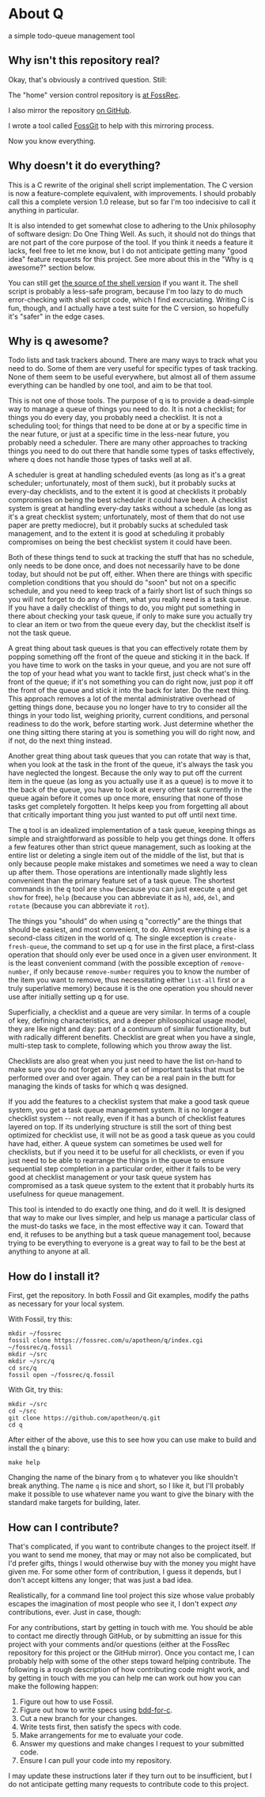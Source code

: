 # About Q

a simple todo-queue management tool

## Why isn't this repository real?

Okay, that's obviously a contrived question.  Still:

The "home" version control repository is [at FossRec][qfr].

I also mirror the repository [on GitHub][qgh].

I wrote a tool called [FossGit][fg] to help with this mirroring process.

Now you know everything.

## Why doesn't it do everything?

This is a C rewrite of the original shell script implementation.  The C version
is now a feature-complete equivalent, with improvements.  I should probably
call this a complete version 1.0 release, but so far I'm too indecisive to call
it anything in particular.

It is also intended to get somewhat close to adhering to the Unix philosophy of
software design: Do One Thing Well.  As such, it should not do things that are
not part of the core purpose of the tool.  If you think it needs a feature it
lacks, feel free to let me know, but I do not anticipate getting many "good
idea" feature requests for this project.  See more about this in the "Why is q
awesome?" section below.

You can still get [the source of the shell version][sh] if you want it.  The
shell script is probably a less-safe program, because I'm too lazy to do much
error-checking with shell script code, which I find excruciating.  Writing C is
fun, though, and I actually have a test suite for the C version, so hopefully
it's "safer" in the edge cases.

## Why is q awesome?

Todo lists and task trackers abound.  There are many ways to track what you
need to do.  Some of them are very useful for specific types of task tracking.
None of them seem to be useful everywhere, but almost all of them assume
everything can be handled by one tool, and aim to be that tool.

This is not one of those tools.  The purpose of q is to provide a dead-simple
way to manage a queue of things you need to do.  It is not a checklist; for
things you do every day, you probably need a checklist.  It is not a scheduling
tool; for things that need to be done at or by a specific time in the near
future, or just at a specific time in the less-near future, you probably need a
scheduler.  There are many other approaches to tracking things you need to do
out there that handle some types of tasks effectively, where q does not handle
those types of tasks well at all.

A scheduler is great at handling scheduled events (as long as it's a great
scheduler; unfortunately, most of them suck), but it probably sucks at
every-day checklists, and to the extent it is good at checklists it probably
compromises on being the best scheduler it could have been.  A checklist system
is great at handling every-day tasks without a schedule (as long as it's a
great checklist system; unfortunately, most of them that do not use paper are
pretty mediocre), but it probably sucks at scheduled task management, and to
the extent it is good at scheduling it probably compromises on being the best
checklist system it could have been.

Both of these things tend to suck at tracking the stuff that has no schedule,
only needs to be done once, and does not necessarily have to be done today, but
should not be put off, either.  When there are things with specific completion
conditions that you should do "soon" but not on a specific schedule, and you
need to keep track of a fairly short list of such things so you will not forget
to do any of them, what you really need is a task queue.  If you have a daily
checklist of things to do, you might put something in there about checking your
task queue, if only to make sure you actually try to clear an item or two from
the queue every day, but the checklist itself is not the task queue.

A great thing about task queues is that you can effectively rotate them by
popping something off the front of the queue and sticking it in the back.  If
you have time to work on the tasks in your queue, and you are not sure off the
top of your head what you want to tackle first, just check what's in the front
of the queue; if it's not something you can do right now, just pop it off the
front of the queue and stick it into the back for later.  Do the next thing.
This approach removes a lot of the mental administrative overhead of getting
things done, because you no longer have to try to consider all the things in
your todo list, weighing priority, current conditions, and personal readiness
to do the work, before starting work.  Just determine whether the one thing
sitting there staring at you is something you will do right now, and if not, do
the next thing instead.

Another great thing about task queues that you can rotate that way is that,
when you look at the task in the front of the queue, it's always the task you
have neglected the longest.  Because the only way to put off the current item
in the queue (as long as you actually use it as a queue) is to move it to the
back of the queue, you have to look at every other task currently in the queue
again before it comes up once more, ensuring that none of those tasks get
completely forgotten.  It helps keep you from forgetting all about that
critically important thing you just wanted to put off until next time.

The q tool is an idealized implementation of a task queue, keeping things as
simple and straightforward as possible to help you get things done.  It offers
a few features other than strict queue management, such as looking at the
entire list or deleting a single item out of the middle of the list, but that
is only because people make mistakes and sometimes we need a way to clean up
after them.  Those operations are intentionally made slightly less convenient
than the primary feature set of a task queue.  The shortest commands in the q
tool are `show` (because you can just execute `q` and get `show` for free),
`help` (because you can abbreviate it as `h`), `add`, `del`, and `rotate`
(because you can abbreviate it `rot`).

The things you "should" do when using q "correctly" are the things that should
be easiest, and most convenient, to do.  Almost everything else is a
second-class citizen in the world of q.  The single exception is
`create-fresh-queue`, the command to set up q for use in the first place, a
first-class operation that should only ever be used once in a given user
environment.  It is the least convenient command (with the possible exception
of `remove-number`, if only because `remove-number` requires you to know the
number of the item you want to remove, thus necessitating either `list-all`
first or a truly superlative memory) because it is the one operation you should
never use after initially setting up q for use.

Superficially, a checklist and a queue are very similar.  In terms of a couple
of key, defining characteristics, and a deeper philosophical usage model, they
are like night and day: part of a continuum of  similar functionality, but with
radically different benefits.  Checklist are great when you have a single,
multi-step task to complete, following which you throw away the list.

Checklists are also great when you just need to have the list on-hand to make
sure you do not forget any of a set of important tasks that must be performed
over and over again.  They can be a real pain in the butt for managing the
kinds of tasks for which q was designed.

If you add the features to a checklist system that make a good task queue
system, you get a task queue management system.  It is no longer a checklist
system -- not really, even if it has a bunch of checklist features layered on
top.  If its underlying structure is still the sort of thing best optimized for
checklist use, it will not be as good a task queue as you could have had,
either.  A queue system can sometimes be used well for checklists, but if you
need it to be useful for all checklists, or even if you just need to be able to
rearrange the things in the queue to ensure sequential step completion in a
particular order, either it fails to be very good at checklist management or
your task queue system has compromised as a task queue system to the extent
that it probably hurts its usefulness for queue management.

This tool is intended to do exactly one thing, and do it well.  It is designed
that way to make our lives simpler, and help us manage a particular class of
the must-do tasks we face, in the most effective way it can.  Toward that end,
it refuses to be anything but a task queue management tool, because trying to
be everything to everyone is a great way to fail to be the best at anything to
anyone at all.

## How do I install it?

First, get the repository.  In both Fossil and Git examples, modify the paths
as necessary for your local system.

With Fossil, try this:

    mkdir ~/fossrec
    fossil clone https://fossrec.com/u/apotheon/q/index.cgi ~/fossrec/q.fossil
    mkdir ~/src
    mkdir ~/src/q
    cd src/q
    fossil open ~/fossrec/q.fossil

With Git, try this:

    mkdir ~/src
    cd ~/src
    git clone https://github.com/apotheon/q.git
    cd q

After either of the above, use this to see how you can use make to build and
install the `q` binary:

    make help

Changing the name of the binary from `q` to whatever you like shouldn't break
anything.  The name `q` is nice and short, so I like it, but I'll probably make
it possible to use whatever name you want to give the binary with the standard
make targets for building, later.

## How can I contribute?

That's complicated, if you want to contribute changes to the project itself.
If you want to send me money, that may or may not also be complicated, but I'd
prefer gifts, things I would otherwise buy with the money you might have given
me.  For some other form of contribution, I guess it depends, but I don't
accept kittens any longer; that was just a bad idea.

Realistically, for a command line tool project this size whose value probably
escapes the imagination of most people who see it, I don't expect *any*
contributions, ever.  Just in case, though:

For any contributions, start by getting in touch with me.  You should be able
to contact me directly through GitHub, or by submitting an issue for this
project with your comments and/or questions (either at the FossRec repository
for this project or the GitHub mirror).  Once you contact me, I can probably
help with some of the other steps toward helping contribute.  The following is
a rough description of how contributing code might work, and by getting in
touch with me you can help me can work out how you can make the following
happen:

1. Figure out how to use Fossil.
2. Figure out how to write specs using [bdd-for-c][bddc].
3. Cut a new branch for your changes.
4. Write tests first, then satisfy the specs with code.
5. Make arrangements for me to evaluate your code.
6. Answer my questions and make changes I request to your submitted code.
7. Ensure I can pull your code into my repository.

I may update these instructions later if they turn out to be insufficient, but
I do not anticipate getting many requests to contribute code to this project.

[bddc]: https://github.com/grassator/bdd-for-c
[fg]: https://fossrec.com/u/apotheon/fossgit
[qfr]: https://fossrec.com/u/apotheon/q
[qgh]: https://github.com/apotheon/q
[sh]: http://sprunge.us/ZJRZ
